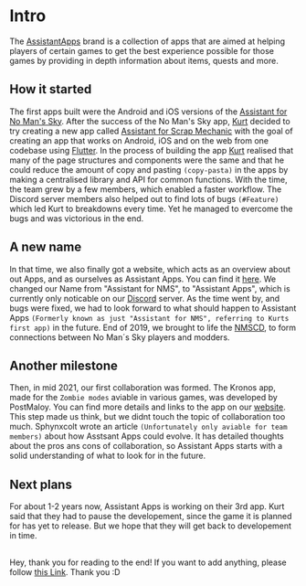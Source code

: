 # Intro

The [AssistantApps][assistantApps] brand is a collection of apps that are aimed at helping players of certain games to get the best experience possible for those games by providing in depth information about items, quests and more. 

## How it started

The first apps built were the Android and iOS versions of the [Assistant for No Man's Sky][assistantNMS]. After the success of the No Man's Sky app, [Kurt][kurt] decided to try creating a new app called [Assistant for Scrap Mechanic][assistantSMS] with the goal of creating an app that works on Android, iOS and on the web from one codebase using [Flutter][flutter]. In the process of building the app [Kurt][kurt] realised that many of the page structures and components were the same and that he could reduce the amount of copy and pasting `(copy-pasta)` in the apps by making a centralised library and API for common functions.
With the time, the team grew by a few members, which enabled a faster workflow.
The Discord server members also helped out to find lots of bugs `(#Feature)` which led Kurt to breakdowns every time. 
Yet he managed to evercome the bugs and was victorious in the end.

## A new name
In that time, we also finally got a website, which acts as an overview about out Apps, and as ourselves as Assistant Apps. You can find it [here][assistantApps].
We changed our Name from "Assistant for NMS", to "Assistant Apps", which is currently only noticable on our [Discord][discord] server.
As the time went by, and bugs were fixed, we had to look forward to what should happen to Assistant Apps `(Formerly known as just "Assistant for NMS", referring to Kurts first app)` in the future. 
End of 2019, we brought to life the [NMSCD][nmscd], to form connections between No Man´s Sky players and modders.

## Another milestone
Then, in mid 2021, our first collaboration was formed.
The Kronos app, made for the `Zombie modes` aviable in various games, was developed by PostMaloy. You can find more details and links to the app on our [website][assistantApps].
This step made us think, but we didnt touch the topic of collaboration too much.
Sphynxcolt wrote an article `(Unfortunately only aviable for team members)` about how Asstsant Apps could evolve.
It has detailed thoughts about the pros ans cons of collaboration, so Assistant Apps starts with a solid understanding of what to look for in the future.

## Next plans
For about 1-2 years now, Assistant Apps is working on their 3rd app.
Kurt said that they had to pause the developement, since the game it is planned for has yet to release.
But we hope that they will get back to developement in time.



##
 Hey, thank you for reading to the end! If you want to add anything, please follow [this Link][helptheDocumentation]. Thank you :D
<!-- Links used in the page -->
[assistantNMS]: https://nmsassistant.com?ref=assistantAppsDocs
[assistantSMS]: https://scrapassistant.com?ref=assistantAppsDocs
[flutter]: https://flutter.io
[kurt]: https://kurtlourens.com?ref=assistantAppsDocs
[kurtImg]: https://kurtlourens.com/assets/images/KurtAvatar.svg
[nmscd]: https://github.com/NMSCD/About
[assistantApps]: https://assistantapps.com?ref=assistantAppsDocs
[discord]:https://discord.com/invite/q3aFBQM?ref=assistantAppsDocs
[helptheDocumentation]: https://github.com/AssistantApps/Documentation
